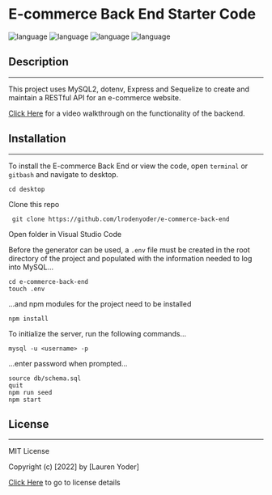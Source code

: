 # E-commerce Back End Starter Code
  
  ![language](https://img.shields.io/badge/dotenv-^8.2.0-red)
  ![language](https://img.shields.io/badge/Express.js-^4.17.1-yellow)
  ![language](https://img.shields.io/badge/MySQL2-^2.1.0-blue)
  ![language](https://img.shields.io/badge/Sequelize-^5.21.7-green)
  
  

  ## Description

  ----------------------

  This project uses MySQL2, dotenv, Express and Sequelize to create and maintain a RESTful API for an e-commerce website. 

  [Click Here](https://drive.google.com/file/d/1EAP3DJEIXQcO-9iLOKfBNvwOF1ZMcjrj/view) for a video walkthrough on the functionality of the backend.


  ## Installation

  ----------------------------------------------------

  To install the E-commerce Back End or view the code, open `terminal` or `gitbash` and navigate to desktop.

    cd desktop


Clone this repo

     git clone https://github.com/lrodenyoder/e-commerce-back-end
  
Open folder in Visual Studio Code

Before the generator can be used, a `.env` file must be created in the root directory of the project and populated with the information needed to log into MySQL...

    cd e-commerce-back-end
    touch .env

...and npm modules for the project need to be installed

    npm install

To initialize the server, run the following commands...

    mysql -u <username> -p

...enter password when prompted...
    
    source db/schema.sql
    quit
    npm run seed
    npm start


 ## License

  -----------------------

  MIT License 

  Copyright (c) [2022] by [Lauren Yoder]

  [Click Here](https://choosealicense.com/licenses/mit/) to go to license details
